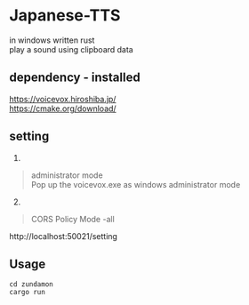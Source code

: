 # Japanese-TTS
in windows written rust  
play a sound using clipboard data

## dependency - installed  
https://voicevox.hiroshiba.jp/  
https://cmake.org/download/

## setting  
1. 

> administrator mode  
Pop up the voicevox.exe as windows administrator mode

2.  

> CORS Policy Mode -all

http://localhost:50021/setting
   
## Usage
```
cd zundamon
cargo run
```
